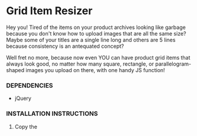 # Grid Item Resizer

Hey you!
Tired of the items on your product archives looking like garbage because you don't know how to upload images that are all the same size?
Maybe some of your titles are a single line long and others are 5 lines because consistency is an antequated concept?

Well fret no more, because now even YOU can have product grid items that always look good, no matter how many square, rectangle, or parallelogram-shaped images you upload on there, with one handy JS function!

### DEPENDENCIES
- jQuery

### INSTALLATION INSTRUCTIONS

1) Copy the <script> tag found in 'resizer-src.html' and paste it in the <head> element of your site.
2) In a custom .js file on your site or in some <script> tags before the closing </body> tag, paste the contents of 'resizer.js'.
3) Read further for help!

### HOW TO USE

This script uses jQuery to find a set of elements of varying sizes, then wraps them in <divs> that are set to the height of the tallest element, then horizontally and vertically centering the contents within.
Simply call the function uniformSize() on the elements, like so:

$('.woocommerce ul.products li.product a img').uniformSize();

This example is from a WordPress site with WooCommerce products. This drills down the grid of items until it finds the <img> tag in each item.

Additionally, you can specify a responsive breakpoint at which to stop calling the function. This is helpful for product feeds that show only 1 product per row on mobile screens, in which case resizing the items would result in a lot of unnecessary white space.
$('.woocommerce ul.products li.product a img').uniformSize({
  'breakpoint':768
});

In this example, these images will only be resized on screens with a width greater than 768 pixels.

You can also manually set a max height for all the images, in case some super tall ones throw off everything else.
$('.woocommerce ul.products li.product a img').uniformSize({
  'breakpoint':768,
  'max_height': '200px'
});

In this example, you specify the max_height as a string, so as to allow for any CSS specification ('200px', '10em', etc.)
